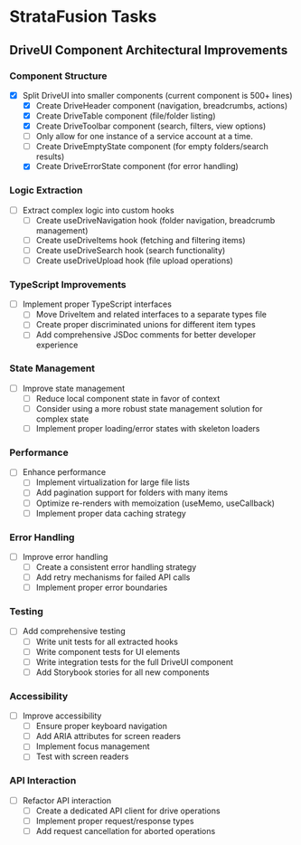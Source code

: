 # StrataFusion Tasks

## DriveUI Component Architectural Improvements

### Component Structure

- [x] Split DriveUI into smaller components (current component is 500+ lines)
  - [x] Create DriveHeader component (navigation, breadcrumbs, actions)
  - [x] Create DriveTable component (file/folder listing)
  - [x] Create DriveToolbar component (search, filters, view options)
  - [ ] Only allow for one instance of a service account at a time.
  - [ ] Create DriveEmptyState component (for empty folders/search results)
  - [x] Create DriveErrorState component (for error handling)

### Logic Extraction

- [ ] Extract complex logic into custom hooks
  - [ ] Create useDriveNavigation hook (folder navigation, breadcrumb management)
  - [ ] Create useDriveItems hook (fetching and filtering items)
  - [ ] Create useDriveSearch hook (search functionality)
  - [ ] Create useDriveUpload hook (file upload operations)

### TypeScript Improvements

- [ ] Implement proper TypeScript interfaces
  - [ ] Move DriveItem and related interfaces to a separate types file
  - [ ] Create proper discriminated unions for different item types
  - [ ] Add comprehensive JSDoc comments for better developer experience

### State Management

- [ ] Improve state management
  - [ ] Reduce local component state in favor of context
  - [ ] Consider using a more robust state management solution for complex state
  - [ ] Implement proper loading/error states with skeleton loaders

### Performance

- [ ] Enhance performance
  - [ ] Implement virtualization for large file lists
  - [ ] Add pagination support for folders with many items
  - [ ] Optimize re-renders with memoization (useMemo, useCallback)
  - [ ] Implement proper data caching strategy

### Error Handling

- [ ] Improve error handling
  - [ ] Create a consistent error handling strategy
  - [ ] Add retry mechanisms for failed API calls
  - [ ] Implement proper error boundaries

### Testing

- [ ] Add comprehensive testing
  - [ ] Write unit tests for all extracted hooks
  - [ ] Write component tests for UI elements
  - [ ] Write integration tests for the full DriveUI component
  - [ ] Add Storybook stories for all new components

### Accessibility

- [ ] Improve accessibility
  - [ ] Ensure proper keyboard navigation
  - [ ] Add ARIA attributes for screen readers
  - [ ] Implement focus management
  - [ ] Test with screen readers

### API Interaction

- [ ] Refactor API interaction
  - [ ] Create a dedicated API client for drive operations
  - [ ] Implement proper request/response types
  - [ ] Add request cancellation for aborted operations
